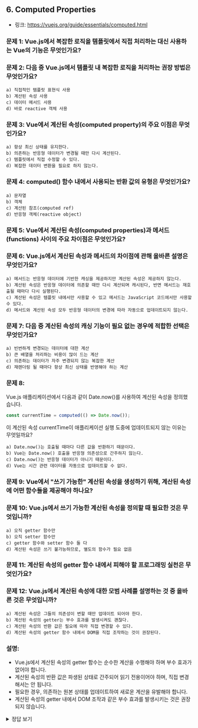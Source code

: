 ## 6. Computed Properties
* 링크: https://vuejs.org/guide/essentials/computed.html

### 문제 1: Vue.js에서 복잡한 로직을 템플릿에서 직접 처리하는 대신 사용하는 Vue의 기능은 무엇인가요?

### 문제 2: 다음 중 Vue.js에서 템플릿 내 복잡한 로직을 처리하는 권장 방법은 무엇인가요?

```
a) 직접적인 템플릿 표현식 사용
b) 계산된 속성 사용
c) 데이터 메서드 사용
d) 바로 reactive 객체 사용
```

### 문제 3: Vue에서 계산된 속성(computed property)의 주요 이점은 무엇인가요?

```
a) 항상 최신 상태를 유지한다.
b) 의존하는 반응형 데이터가 변경될 때만 다시 계산된다.
c) 템플릿에서 직접 수정할 수 있다.
d) 복잡한 데이터 변환을 필요로 하지 않는다.
```

### 문제 4: computed() 함수 내에서 사용되는 반환 값의 유형은 무엇인가요?

```
a) 문자열
b) 객체
c) 계산된 참조(computed ref)
d) 반응형 객체(reactive object)
```

### 문제 5: Vue에서 계산된 속성(computed properties)과 메서드(functions) 사이의 주요 차이점은 무엇인가요?

### 문제 6: Vue.js에서 계산된 속성과 메서드의 차이점에 관해 올바른 설명은 무엇인가요?

```
a) 메서드는 반응형 데이터에 기반한 캐싱을 제공하지만 계산된 속성은 제공하지 않는다.
b) 계산된 속성은 반응형 데이터에 의존할 때만 다시 계산되며 캐시된다, 반면 메서드는 재호출될 때마다 다시 실행된다.
c) 계산된 속성은 템플릿 내에서만 사용할 수 있고 메서드는 JavaScript 코드에서만 사용할 수 있다.
d) 메서드와 계산된 속성 모두 반응형 데이터의 변경에 따라 자동으로 업데이트되지 않는다.
```

### 문제 7: 다음 중 계산된 속성의 캐싱 기능이 필요 없는 경우에 적합한 선택은 무엇인가요?

```
a) 빈번하게 변경되는 데이터에 대한 계산
b) 큰 배열을 처리하는 비용이 많이 드는 계산
c) 의존하는 데이터가 자주 변경되지 않는 복잡한 계산
d) 재렌더링 될 때마다 항상 최신 상태를 반영해야 하는 계산
```

### 문제 8:
Vue.js 애플리케이션에서 다음과 같이 Date.now()를 사용하여 계산된 속성을 정의했습니다.

```js
const currentTime = computed(() => Date.now());
```
이 계산된 속성 currentTime이 애플리케이션 실행 도중에 업데이트되지 않는 이유는 무엇일까요?

```
a) Date.now()는 호출될 때마다 다른 값을 반환하기 때문이다.
b) Vue는 Date.now() 호출을 반응형 의존성으로 간주하지 않는다.
c) Date.now()는 반응형 데이터가 아니기 때문이다.
d) Vue는 시간 관련 데이터를 자동으로 업데이트할 수 없다.
```

### 문제 9: Vue에서 "쓰기 가능한" 계산된 속성을 생성하기 위해, 계산된 속성에 어떤 함수들을 제공해야 하나요?

### 문제 10: Vue.js에서 쓰기 가능한 계산된 속성을 정의할 때 필요한 것은 무엇입니까?

```
a) 오직 getter 함수만
b) 오직 setter 함수만
c) getter 함수와 setter 함수 둘 다
d) 계산된 속성은 쓰기 불가능하므로, 별도의 함수가 필요 없음
```

### 문제 11: 계산된 속성의 getter 함수 내에서 피해야 할 프로그래밍 실천은 무엇인가요?

### 문제 12: Vue.js에서 계산된 속성에 대한 모범 사례를 설명하는 것 중 올바른 것은 무엇입니까?

```
a) 계산된 속성은 그들의 의존성이 변할 때만 업데이트 되어야 한다.
b) 계산된 속성의 getter는 부수 효과를 발생시켜도 괜찮다.
c) 계산된 속성의 반환 값은 필요에 따라 직접 변경할 수 있다.
d) 계산된 속성의 getter 함수 내에서 DOM을 직접 조작하는 것이 권장된다.
```

### 설명:
* Vue.js에서 계산된 속성의 getter 함수는 순수한 계산을 수행해야 하며 부수 효과가 없어야 합니다.
* 계산된 속성의 반환 값은 파생된 상태로 간주되어 읽기 전용이어야 하며, 직접 변경해서는 안 됩니다.
* 필요한 경우, 의존하는 원본 상태를 업데이트하여 새로운 계산을 유발해야 합니다.
* 계산된 속성의 getter 내에서 DOM 조작과 같은 부수 효과를 발생시키는 것은 권장되지 않습니다.


<details>
  <summary>정답 보기</summary>

### 문제 1 답
* 계산된 속성(computed properties).
### 문제 2 답
* b) 계산된 속성 사용
### 문제 3 답
* b) 의존하는 반응형 데이터가 변경될 때만 다시 계산된다.
### 문제 4 답
* c) 계산된 참조(computed ref)
### 문제 5 답
* 계산된 속성은 의존하는 반응형 데이터가 변경될 때만 다시 계산되며 캐시되는 반면, 메서드는 호출될 때마다 함수를 실행합니다.
### 문제 6 답
* b) 계산된 속성은 반응형 데이터에 의존할 때만 다시 계산되며 캐시된다, 반면 메서드는 재호출될 때마다 다시 실행된다.
### 문제 7 답
* d) 재렌더링 될 때마다 항상 최신 상태를 반영해야 하는 계산
### 문제 8 답: 
* b) Vue는 Date.now() 호출을 반응형 의존성으로 간주하지 않는다.
### 설명: 
* Vue의 반응형 시스템은 반응형 데이터의 변경을 감지할 때만 계산된 속성을 다시 계산하고 업데이트합니다. 
* Date.now() 같은 함수는 Vue의 반응형 시스템에 의해 추적되지 않는 외부 소스에서 값을 가져옵니다
* Date.now()의 호출 결과는 반응형 의존성으로 간주되지 않습니다. 
* Date.now()를 사용하는 계산된 속성은 정의된 이후에 데이터 변화에 반응하여 자동으로 업데이트되지 않습니다.
### 문제 9 답
* getter 함수와 setter 함수
### 문제 10 답
* c) getter 함수와 setter 함수 둘 다
### 문제 11 답
* 부수 효과(side effects)를 발생시키는 작업을 피해야 합니다. 
  * 예를 들어, 다른 상태를 변경하거나 비동기 요청을 만들거나 DOM을 수정하는 것 등이 포함됩니다.
### 문제 12 답
* a) 계산된 속성은 그들의 의존성이 변할 때만 업데이트 되어야 한다.

</details>